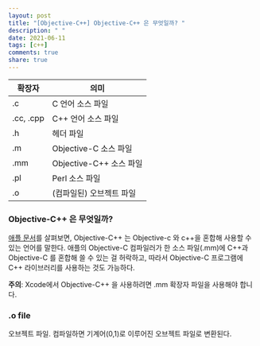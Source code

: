 ```yaml
---
layout: post
title: "[Objective-C++] Objective-C++ 은 무엇일까? "
description: " "
date: 2021-06-11
tags: [c++]
comments: true
share: true
---
```



| 확장자 | 의미  |
|--------|-------|
| .c| C 언어 소스 파일|
| .cc, .cpp|C++ 언어 소스 파일 |
| .h| 헤더 파일|
| .m| Objective-C 소스 파일 |
| .mm| Objective-C++ 소스 파일|
| .pl| Perl 소스 파일|
| .o| (컴파일된) 오브젝트 파일|


### Objective-C++ 은 무엇일까? 

[애플 문서]를 살펴보면, Objective-C++ 는 Objective-c 와 c++을 혼합해 사용할 수 있는 언어를 말한다. 애플의 Objective-C 컴파일러가 한 소스 파일(.mm)에 C++과 Objective-C 를 혼합해 쓸 수 있는 걸 허락하고, 따라서 Objective-C 프로그램에 C++ 라이브러리를 사용하는 것도 가능하다.

**주의**: Xcode에서 Objective-C++ 을 사용하려면 .mm 확장자 파일을 사용해야 합니다. 

[애플 문서]: https://web.archive.org/web/20101203170217/http://developer.apple.com/library/mac/#documentation/Cocoa/Conceptual/ObjectiveC/Articles/ocCPlusPlus.html

### .o file

오브젝트 파일. 컴파일하면 기계어(0,1)로 이루어진 오브젝트 파일로 변환된다. 
